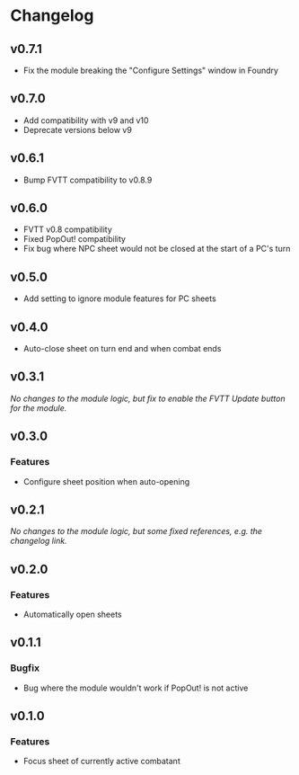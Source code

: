 # Changelog

## v0.7.1

* Fix the module breaking the "Configure Settings" window in Foundry

## v0.7.0

* Add compatibility with v9 and v10
* Deprecate versions below v9

## v0.6.1

* Bump FVTT compatibility to v0.8.9

## v0.6.0

* FVTT v0.8 compatibility
* Fixed PopOut! compatibility
* Fix bug where NPC sheet would not be closed at the start of a PC's turn

## v0.5.0

* Add setting to ignore module features for PC sheets

## v0.4.0

* Auto-close sheet on turn end and when combat ends

## v0.3.1

_No changes to the module logic, but fix to enable the FVTT Update button for the module._

## v0.3.0

### Features

* Configure sheet position when auto-opening

## v0.2.1

_No changes to the module logic, but some fixed references, e.g. the changelog link._

## v0.2.0

### Features

* Automatically open sheets

## v0.1.1

### Bugfix

* Bug where the module wouldn't work if PopOut! is not active

## v0.1.0

### Features

* Focus sheet of currently active combatant
